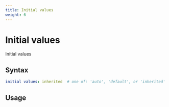 ```yaml
---
title: Initial values
weight: 6
---
```


# Initial values
Initial values

## Syntax
```yml
initial values: inherited  # one of: 'auto', 'default', or 'inherited'
```

## Usage
